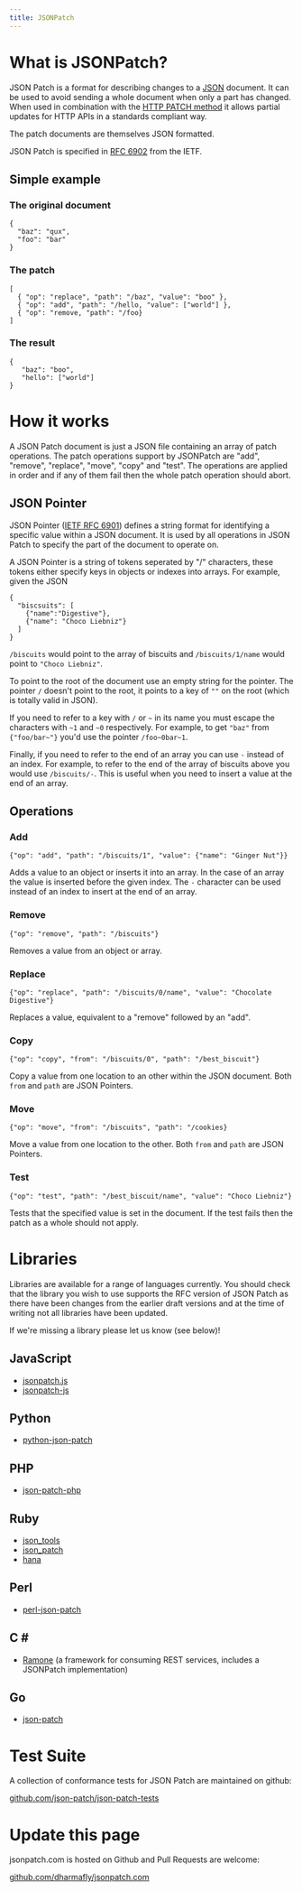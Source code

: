 ```yaml
---
title: JSONPatch
---
```


# What is JSONPatch?

JSON Patch is a format for describing changes to a [JSON](http://json.com) document. It can be used to avoid sending a whole document when only a part has changed. When used in combination with the [HTTP PATCH method](http://tools.ietf.org/html/rfc5789) it allows partial updates for HTTP APIs in a standards compliant way.

The patch documents are themselves JSON formatted.

JSON Patch is specified in [RFC 6902](http://tools.ietf.org/html/rfc6902) from the IETF.

## Simple example

### The original document


    {
      "baz": "qux",
      "foo": "bar"
    }

### The patch

    [
      { "op": "replace", "path": "/baz", "value": "boo" },
      { "op": "add", "path": "/hello, "value": ["world"] },
      { "op": "remove, "path": "/foo}
    ]

### The result

    {
       "baz": "boo",
       "hello": ["world"]
    }

# How it works

A JSON Patch document is just a JSON file containing an array of patch operations. The patch operations support by JSONPatch are "add", "remove", "replace", "move", "copy" and "test". The operations are applied in order and if any of them fail then the whole patch operation should abort.

## JSON Pointer

JSON Pointer ([IETF RFC 6901](http://tools.ietf.org/html/rfc6901)) defines a string format for identifying a specific value within a JSON document. It is used by all operations in JSON Patch to specify the part of the document to operate on.

A JSON Pointer is a string of tokens seperated by "/" characters, these tokens either specify keys in objects or indexes into arrays. For example, given the JSON

    {
      "biscsuits": [
        {"name":"Digestive"},
        {"name": "Choco Liebniz"}
      ]
    }

`/biscuits` would point to the array of biscuits and `/biscuits/1/name` would point to `"Choco Liebniz"`.

To point to the root of the document use an empty string for the pointer. The pointer `/` doesn't point to the root, it points to a key of `""` on the root (which is totally valid in JSON).

If you need to refer to a key with `/` or `~` in its name you must escape the characters with `~1` and `~0` respectively. For example, to get `"baz"` from `{"foo/bar~"}` you'd use the pointer `/foo~0bar~1`.

Finally, if you need to refer to the end of an array you can use `-` instead of an index. For example, to refer to the end of the array of biscuits above you would use `/biscuits/-`. This is useful when you need to insert a value at the end of an array.

## Operations

### Add

    {"op": "add", "path": "/biscuits/1", "value": {"name": "Ginger Nut"}}

Adds a value to an object or inserts it into an array. In the case of an array the value is inserted before the given index. The `-` character can be used instead of an index to insert at the end of an array.

### Remove

    {"op": "remove", "path": "/biscuits"}

Removes a value from an object or array.

### Replace

    {"op": "replace", "path": "/biscuits/0/name", "value": "Chocolate Digestive"}

Replaces a value, equivalent to a "remove" followed by an "add".

### Copy

    {"op": "copy", "from": "/biscuits/0", "path": "/best_biscuit"}

Copy a value from one location to an other within the JSON document. Both `from` and `path` are JSON Pointers.

### Move

    {"op": "move", "from": "/biscuits", "path": "/cookies}

Move a value from one location to the other. Both `from` and `path` are JSON Pointers.

### Test

    {"op": "test", "path": "/best_biscuit/name", "value": "Choco Liebniz"}

Tests that the specified value is set in the document. If the test fails then the patch as a whole should not apply.

# Libraries

Libraries are available for a range of languages currently. You should check that the library you wish to use supports the RFC version of JSON Patch as there have been changes from the earlier draft versions and at the time of writing not all libraries have been updated.

If we're missing a library please let us know (see below)!

## JavaScript

- [jsonpatch.js](http://jsonpatchjs.com/)
- [jsonpatch-js](http://bruth.github.com/jsonpatch-js/)

## Python

- [python-json-patch](https://github.com/stefankoegl/python-json-patch)


## PHP

- [json-patch-php](https://github.com/mikemccabe/json-patch-php)

## Ruby

- [json_tools](https://github.com/jasnell/json-tools)
- [json_patch](https://rubygems.org/gems/json_patch)
- [hana](https://github.com/tenderlove/hana)

## Perl

- [perl-json-patch](https://github.com/zigorou/perl-json-patch)

## C &#35;

- [Ramone](https://github.com/JornWildt/Ramone) (a framework for consuming REST services, includes a JSONPatch implementation)

## Go

 - [json-patch](https://github.com/evanphx/json-patch)

# Test Suite

A collection of conformance tests for JSON Patch are maintained on github:

[github.com/json-patch/json-patch-tests](https://github.com/json-patch/json-patch-tests)

# Update this page

jsonpatch.com is hosted on Github and Pull Requests are welcome:

[github.com/dharmafly/jsonpatch.com](https://github.com/dharmafly/jsonpatch.com)
